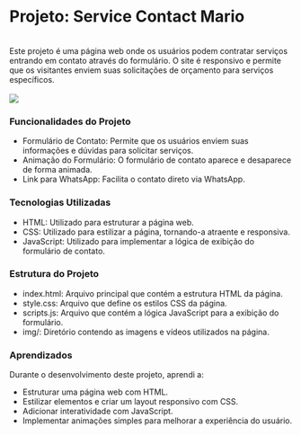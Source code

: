 <h1>Projeto: Service Contact Mario</h1>
<br>
Este projeto é uma página web onde os usuários podem contratar serviços entrando em contato através do formulário. 
O site é responsivo e permite que os visitantes enviem suas solicitações de orçamento para serviços específicos.
<br>
<br>
<img src="https://github.com/AgathaHert/Mario/assets/156599612/9585c50e-3cda-4ac2-96ec-77c8b09bd0ed">
<br>

### Funcionalidades do Projeto

- Formulário de Contato: Permite que os usuários enviem suas informações e dúvidas para solicitar serviços.
- Animação do Formulário: O formulário de contato aparece e desaparece de forma animada.
- Link para WhatsApp: Facilita o contato direto via WhatsApp.

### Tecnologias Utilizadas

- HTML: Utilizado para estruturar a página web.
- CSS: Utilizado para estilizar a página, tornando-a atraente e responsiva.
- JavaScript: Utilizado para implementar a lógica de exibição do formulário de contato.

### Estrutura do Projeto

- index.html: Arquivo principal que contém a estrutura HTML da página.
- style.css: Arquivo que define os estilos CSS da página.
- scripts.js: Arquivo que contém a lógica JavaScript para a exibição do formulário.
- img/: Diretório contendo as imagens e vídeos utilizados na página.

### Aprendizados
Durante o desenvolvimento deste projeto, aprendi a:

- Estruturar uma página web com HTML.
- Estilizar elementos e criar um layout responsivo com CSS.
- Adicionar interatividade com JavaScript.
- Implementar animações simples para melhorar a experiência do usuário.
